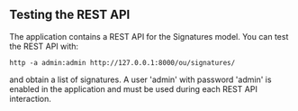 
## Testing the REST API

The application contains a REST API for the Signatures model. 
You can test the REST API with:

```
http -a admin:admin http://127.0.0.1:8000/ou/signatures/
```

and obtain a list of signatures. A user 'admin' with password 'admin'
is enabled in the application and must be used during each REST API
interaction.


